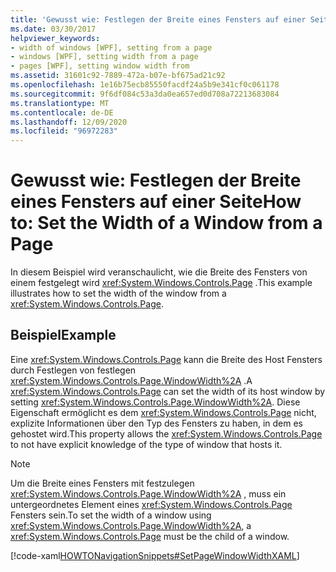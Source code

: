 ```yaml
---
title: 'Gewusst wie: Festlegen der Breite eines Fensters auf einer Seite'
ms.date: 03/30/2017
helpviewer_keywords:
- width of windows [WPF], setting from a page
- windows [WPF], setting width from a page
- pages [WPF], setting window width from
ms.assetid: 31601c92-7889-472a-b07e-bf675ad21c92
ms.openlocfilehash: 1e16b75ecb85550facdf24a5b9e341cf0c061178
ms.sourcegitcommit: 9f6df084c53a3da0ea657ed0d708a72213683084
ms.translationtype: MT
ms.contentlocale: de-DE
ms.lasthandoff: 12/09/2020
ms.locfileid: "96972283"
---
```

# <a name="how-to-set-the-width-of-a-window-from-a-page"></a><span data-ttu-id="8905e-102">Gewusst wie: Festlegen der Breite eines Fensters auf einer Seite</span><span class="sxs-lookup"><span data-stu-id="8905e-102">How to: Set the Width of a Window from a Page</span></span>
<span data-ttu-id="8905e-103">In diesem Beispiel wird veranschaulicht, wie die Breite des Fensters von einem festgelegt wird <xref:System.Windows.Controls.Page> .</span><span class="sxs-lookup"><span data-stu-id="8905e-103">This example illustrates how to set the width of the window from a <xref:System.Windows.Controls.Page>.</span></span>  
  
## <a name="example"></a><span data-ttu-id="8905e-104">Beispiel</span><span class="sxs-lookup"><span data-stu-id="8905e-104">Example</span></span>  
 <span data-ttu-id="8905e-105">Eine <xref:System.Windows.Controls.Page> kann die Breite des Host Fensters durch Festlegen von festlegen <xref:System.Windows.Controls.Page.WindowWidth%2A> .</span><span class="sxs-lookup"><span data-stu-id="8905e-105">A <xref:System.Windows.Controls.Page> can set the width of its host window by setting <xref:System.Windows.Controls.Page.WindowWidth%2A>.</span></span> <span data-ttu-id="8905e-106">Diese Eigenschaft ermöglicht es dem <xref:System.Windows.Controls.Page> nicht, explizite Informationen über den Typ des Fensters zu haben, in dem es gehostet wird.</span><span class="sxs-lookup"><span data-stu-id="8905e-106">This property allows the <xref:System.Windows.Controls.Page> to not have explicit knowledge of the type of window that hosts it.</span></span>  
  
> [!NOTE]
> <span data-ttu-id="8905e-107">Um die Breite eines Fensters mit festzulegen <xref:System.Windows.Controls.Page.WindowWidth%2A> , muss ein untergeordnetes Element eines <xref:System.Windows.Controls.Page> Fensters sein.</span><span class="sxs-lookup"><span data-stu-id="8905e-107">To set the width of a window using <xref:System.Windows.Controls.Page.WindowWidth%2A>, a <xref:System.Windows.Controls.Page> must be the child of a window.</span></span>  
  
 [!code-xaml[HOWTONavigationSnippets#SetPageWindowWidthXAML](~/samples/snippets/csharp/VS_Snippets_Wpf/HOWTONavigationSnippets/CSharp/SetWindowWidthPage.xaml#setpagewindowwidthxaml)]
